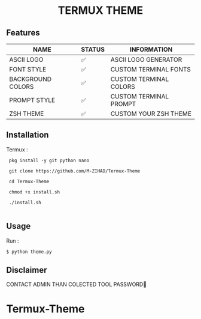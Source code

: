 <H1 align="center">
TERMUX THEME
</H1>

## Features

| NAME                               | STATUS             | INFORMATION                                        |
| ---------------------------------- | ------------------ | -------------------------------------------------- |
| ASCII LOGO                      | :white_check_mark: | ASCII LOGO GENERATOR                               |
| FONT STYLE                    | :white_check_mark: | CUSTOM TERMINAL FONTS                             |
| BACKGROUND COLORS                 | :white_check_mark: | CUSTOM TERMINAL COLORS                          |
| PROMPT STYLE                      | :white_check_mark: | CUSTOM TERMINAL PROMPT                          |
| ZSH THEME                          | :white_check_mark: | CUSTOM YOUR ZSH THEME                          |

## Installation
Termux :
````
 pkg install -y git python nano
 
 git clone https://github.com/M-ZIHAD/Termux-Theme
 
 cd Termux-Theme
 
 chmod +x install.sh
 
 ./install.sh
 
````

## Usage
Run :

    $ python theme.py

## Disclaimer

 
 CONTACT ADMIN THAN COLECTED TOOL PASSWORD🥰

# Termux-Theme
